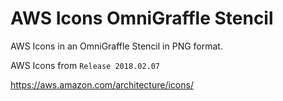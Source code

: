 # AWS Icons OmniGraffle Stencil
AWS Icons in an OmniGraffle Stencil in PNG format.

AWS Icons from `Release 2018.02.07`

https://aws.amazon.com/architecture/icons/
